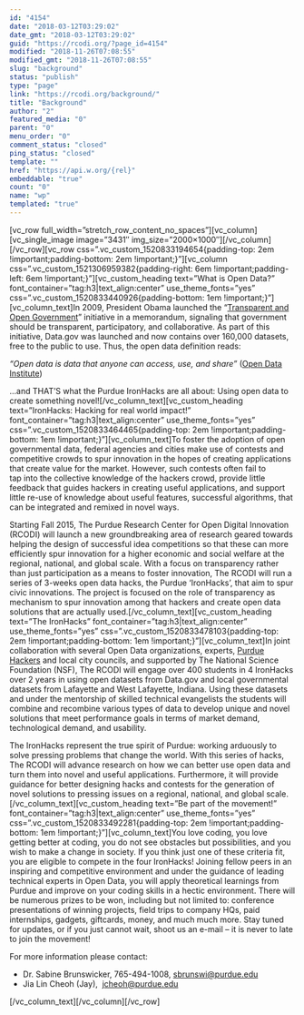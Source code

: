```yaml
---
id: "4154"
date: "2018-03-12T03:29:02"
date_gmt: "2018-03-12T03:29:02"
guid: "https://rcodi.org/?page_id=4154"
modified: "2018-11-26T07:08:55"
modified_gmt: "2018-11-26T07:08:55"
slug: "background"
status: "publish"
type: "page"
link: "https://rcodi.org/background/"
title: "Background"
author: "2"
featured_media: "0"
parent: "0"
menu_order: "0"
comment_status: "closed"
ping_status: "closed"
template: ""
href: "https://api.w.org/{rel}"
embeddable: "true"
count: "0"
name: "wp"
templated: "true"
---
```

[vc_row full_width=&#x201D;stretch_row_content_no_spaces&#x201D;][vc_column][vc_single_image image=&#x201D;3431&#x2033; img_size=&#x201D;2000&#xD7;1000&#x2033;][/vc_column][/vc_row][vc_row css=&#x201D;.vc_custom_1520833194654{padding-top: 2em !important;padding-bottom: 2em !important;}&#x201D;][vc_column css=&#x201D;.vc_custom_1521306959382{padding-right: 6em !important;padding-left: 6em !important;}&#x201D;][vc_custom_heading text=&#x201D;What is Open Data?&#x201D; font_container=&#x201D;tag:h3|text_align:center&#x201D; use_theme_fonts=&#x201D;yes&#x201D; css=&#x201D;.vc_custom_1520833440926{padding-bottom: 1em !important;}&#x201D;][vc_column_text]In 2009, President Obama launched the &#x201C;[Transparent and Open Government](https://www.whitehouse.gov/the_press_office/TransparencyandOpenGovernment)&#x201D; initiative in a memorandum, signaling that government should be transparent, participatory, and collaborative. As part of this initiative, Data.gov was launched and now contains over 160,000 datasets, free to the public to use. Thus, the open data definition reads:

*&#x201C;Open data is data that anyone can access, use, and share&#x201D;*&#xA0;([Open Data Institute](https://theodi.org/guides/what-open-data))

&#x2026;and THAT&#x2019;S what the Purdue IronHacks are all about: Using open data to create something novel![/vc_column_text][vc_custom_heading text=&#x201D;IronHacks: Hacking for real world impact!&#x201D; font_container=&#x201D;tag:h3|text_align:center&#x201D; use_theme_fonts=&#x201D;yes&#x201D; css=&#x201D;.vc_custom_1520833464465{padding-top: 2em !important;padding-bottom: 1em !important;}&#x201D;][vc_column_text]To foster the adoption of open governmental data, federal agencies and cities make use of contests and competitive crowds to spur innovation in the hopes of creating applications that create value for the market. However, such contests&#xA0;often fail to tap&#xA0;into the collective knowledge of the hackers crowd, provide little feedback that guides hackers in creating useful applications, and support little re-use of knowledge about useful features, successful&#xA0;algorithms, that can be integrated and remixed in novel ways.

Starting Fall 2015, The Purdue Research Center for Open Digital Innovation (RCODI) will launch a new groundbreaking area of research geared towards helping the design of successful idea competitions so that these can more efficiently spur innovation for a higher economic and social welfare at the regional, national, and global scale. With a focus on transparency rather than just participation as a means to foster innovation, The RCODI will run a series of 3-weeks open data&#xA0;hacks, the Purdue &#x2018;IronHacks&#x2019;, that aim to spur civic innovations. The project is focused on the role of transparency as mechanism to spur innovation among that hackers and create open data solutions that are actually used.[/vc_column_text][vc_custom_heading text=&#x201D;The IronHacks&#x201D; font_container=&#x201D;tag:h3|text_align:center&#x201D; use_theme_fonts=&#x201D;yes&#x201D; css=&#x201D;.vc_custom_1520833478103{padding-top: 2em !important;padding-bottom: 1em !important;}&#x201D;][vc_column_text]In joint collaboration with several Open Data organizations, experts,&#xA0;[Purdue Hackers](http://purduehackers.com/)&#xA0;and local city councils, and supported by The National Science Foundation (NSF), The RCODI will engage over 400 students in 4 IronHacks over 2 years in using open datasets from Data.gov and local governmental datasets from Lafayette and West Lafayette, Indiana. Using these datasets and under the mentorship of skilled technical evangelists the students will combine and recombine various types of data to develop unique and novel solutions that meet performance goals in terms of market demand, technological demand, and usability.

The IronHacks represent the true spirit of Purdue: working arduously to solve pressing problems that change the world. With this series of hacks, The RCODI will advance research on how we can better use open data and turn them into novel and useful applications. Furthermore, it will provide guidance for better designing hacks and&#xA0;contests for the generation of novel solutions to pressing issues on a regional, national, and global scale.[/vc_column_text][vc_custom_heading text=&#x201D;Be part of the movement!&#x201D; font_container=&#x201D;tag:h3|text_align:center&#x201D; use_theme_fonts=&#x201D;yes&#x201D; css=&#x201D;.vc_custom_1520833492281{padding-top: 2em !important;padding-bottom: 1em !important;}&#x201D;][vc_column_text]You love coding, you love getting better at coding, you do not see obstacles but possibilities, and you wish to make a change in society. If you think just one of these criteria fit, you are eligible to compete in the four IronHacks! Joining fellow peers in an inspiring and competitive environment and under the guidance of leading technical experts in Open Data, you will apply theoretical learnings from Purdue and improve on your coding skills in a hectic environment. There will be numerous prizes to be won, including but not limited to: conference presentations of winning projects, field trips to company HQs, paid internships, gadgets, giftcards, money, and much much more. Stay tuned for updates, or if you just cannot wait, shoot us an e-mail &#x2013; it is never to late to join the movement!

For more information please contact:

- Dr. Sabine Brunswicker, 765-494-1008, sbrunswi@purdue.edu
- Jia Lin Cheoh (Jay), &#xA0;jcheoh@purdue.edu

[/vc_column_text][/vc_column][/vc_row]